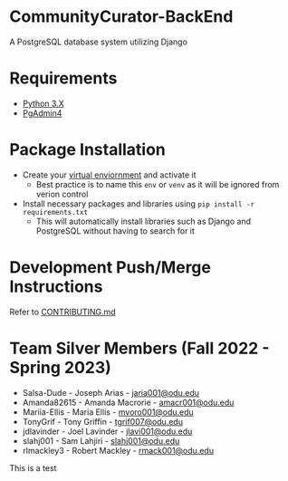 # CommunityCurator-BackEnd

A PostgreSQL database system utilizing Django

# Requirements
- [Python 3.X](https://www.python.org/downloads/)
- [PgAdmin4](https://www.pgadmin.org/download/)

# Package Installation

- Create your [virtual enviornment](https://docs.python.org/3/library/venv.html) and activate it
    - Best practice is to name this `env` or `venv` as it will be ignored from verion control
- Install necessary packages and libraries using `pip install -r requirements.txt`
    - This will automatically install libraries such as Django and PostgreSQL without having to search for it

# Development Push/Merge Instructions
Refer to [CONTRIBUTING.md](./CONTRIBUTING.md) 

# Team Silver Members (Fall 2022 - Spring 2023)
  - Salsa-Dude - Joseph Arias - jaria001@odu.edu
  - Amanda82615 - Amanda Macrorie - amacr001@odu.edu
  - Mariia-Ellis - Maria Ellis - mvoro001@odu.edu
  - TonyGrif - Tony Griffin - tgrif007@odu.edu
  - jdlavinder - Joel Lavinder - jlavi001@odu.edu
  - slahj001 - Sam Lahjiri - slahj001@odu.edu
  - rlmackley3 - Robert Mackley - rmack001@odu.edu

This is a test